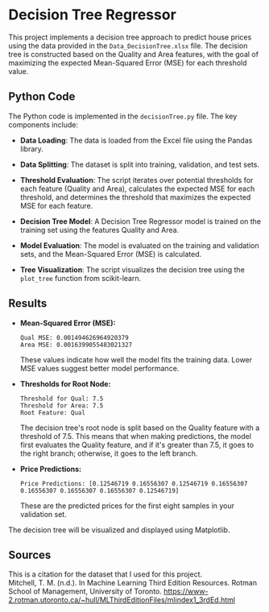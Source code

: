 # Decision Tree Regressor <br>

This project implements a decision tree approach to predict house prices using the data provided in the `Data_DecisionTree.xlsx` file. The decision tree is constructed based on the Quality and Area features, with the goal of maximizing the expected Mean-Squared Error (MSE) for each threshold value.

## Python Code <br>

The Python code is implemented in the `decisionTree.py` file. The key components include:

- **Data Loading**: The data is loaded from the Excel file using the Pandas library.

- **Data Splitting**: The dataset is split into training, validation, and test sets.

- **Threshold Evaluation**: The script iterates over potential thresholds for each feature (Quality and Area), calculates the expected MSE for each threshold, and determines the threshold that maximizes the expected MSE for each feature.

- **Decision Tree Model**: A Decision Tree Regressor model is trained on the training set using the features Quality and Area.

- **Model Evaluation**: The model is evaluated on the training and validation sets, and the Mean-Squared Error (MSE) is calculated.

- **Tree Visualization**: The script visualizes the decision tree using the `plot_tree` function from scikit-learn.

## Results <br>

- **Mean-Squared Error (MSE):**
  ```
  Qual MSE: 0.001494626964920379
  Area MSE: 0.0016399055483021327
  ```
  These values indicate how well the model fits the training data. Lower MSE values suggest better model performance.

- **Thresholds for Root Node:**
  ```
  Threshold for Qual: 7.5
  Threshold for Area: 7.5
  Root Feature: Qual
  ```
  The decision tree's root node is split based on the Quality feature with a threshold of 7.5. This means that when making predictions, the model first evaluates the Quality feature, and if it's greater than 7.5, it goes to the right branch; otherwise, it goes to the left branch.

- **Price Predictions:**
  ```
  Price Predictions: [0.12546719 0.16556307 0.12546719 0.16556307 0.16556307 0.16556307 0.16556307 0.12546719]
  ```
  These are the predicted prices for the first eight samples in your validation set.

The decision tree will be visualized and displayed using Matplotlib.

## Sources <br /> 
This is a citation for the dataset that I used for this project.  
Mitchell, T. M. (n.d.). In Machine Learning Third Edition Resources. Rotman School of Management, University of Toronto. https://www-2.rotman.utoronto.ca/~hull/MLThirdEditionFiles/mlindex1_3rdEd.html 
